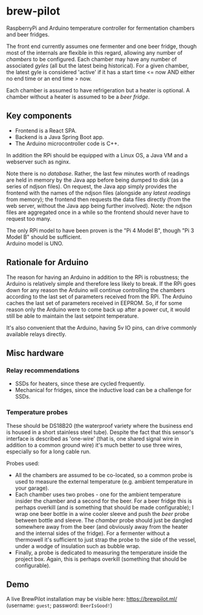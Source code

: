 # brew-pilot

RaspberryPi and Arduino temperature controller for fermentation chambers and beer fridges.

The front end currently assumes one fermenter and one beer fridge, though most of the internals are flexible in this regard, allowing any number of _chambers_ to be configured. Each chamber may have any number of associated _gyles_ (all but the latest being historical). For a given chamber, the latest gyle is considered 'active' if it has a start time <= now AND either no end time or an end time > now.

Each chamber is assumed to have refrigeration but a heater is optional. A chamber without a heater is assumed to be a _beer fridge_.

## Key components

- Frontend is a React SPA.
- Backend is a Java Spring Boot app.
- The Arduino microcontroller code is C++.

In addition the RPi should be equipped with a Linux OS, a Java VM and a webserver such as nginx.

Note there is no _database_. Rather, the last few minutes worth of readings are held in memory by the Java app before being dumped to disk (as a series of ndjson files). On request, the Java app simply provides the frontend with the names of the ndjson files (alongside any _latest readings_ from memory); the frontend then requests the data files directly (from the web server, without the Java app being further involved). Note: the ndjson files are aggregated once in a while so the frontend should never have to request too many.

The only RPi model to have been proven is the "Pi 4 Model B", though "Pi 3 Model B" should be sufficient.<br>
Arduino model is UNO.

## Rationale for Arduino

The reason for having an Arduino in addition to the RPi is robustness; the Arduino is relatively simple and therefore less likely to break. If the RPi goes down for any reason the Arduino will continue controlling the chambers according to the last set of parameters received from the RPi. The Arduino caches the last set of parameters received in EEPROM. So, if for some reason only the Arduino were to come back up after a power cut, it would still be able to maintain the last setpoint temperature.

It's also convenient that the Arduino, having 5v IO pins, can drive commonly available relays directly.

## Misc hardware

### Relay recommendations

- SSDs for heaters, since these are cycled frequently.
- Mechanical for fridges, since the inductive load can be a challenge for SSDs.

### Temperature probes

These should be DS18B20 (the waterproof variety where the business end is housed in a short stainless steel tube). Despite the fact that this sensor's interface is described as 'one-wire' (that is, one shared signal wire in addition to a common ground wire) it's much better to use three wires, especially so for a long cable run.

Probes used:

- All the chambers are assumed to be co-located, so a common probe is used to measure the external temperature (e.g. ambient temperature in your garage).
- Each chamber uses two probes - one for the ambient temperature insider the chamber and a second for the beer. For a beer fridge this is perhaps overkill (and is something that should be made configurable); I wrap one beer bottle in a wine cooler sleeve and push the _beer_ probe between bottle and sleeve. The _chamber_ probe should just be dangled somewhere away from the beer (and obviously away from the heater and the internal sides of the fridge). For a fermenter without a thermowell it's sufficient to just strap the probe to the side of the vessel, under a wodge of insulation such as bubble wrap.
- Finally, a probe is dedicated to measuring the temperature inside the project box. Again, this is perhaps overkill (something that should be configurable).

## Demo

A live BrewPilot installation may be visible here: https://brewpilot.ml/ (username: `guest`; password: `BeerIsGood!`)
